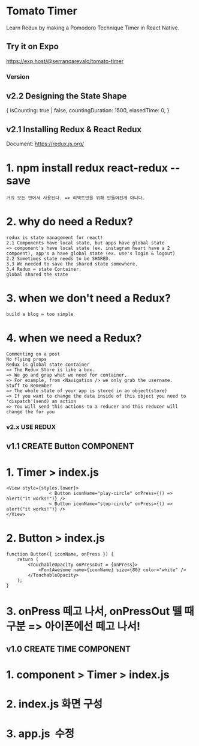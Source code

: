 # Tomato Timer
Learn Redux by making a Pomodoro Technique Timer in React Native.

## Try it on Expo

https://exp.host/@serranoarevalo/tomato-timer


### Version

## v2.2 Designing the State Shape

{
    isCounting: true | false,
    countingDuration: 1500,
    elasedTime: 0,
}

## v2.1 Installing Redux & React Redux

   Document: https://redux.js.org/

# 1. npm install redux react-redux --save
    거의 모든 언어서 사용된다. => 리액트만을 위해 만들어진게 아니다.
# 2. why do need a Redux? 
    redux is state management for react!
    2.1 Components have local state, but apps have global state
    => component's have local state (ex. instagram heart have a 2 compoent), app's a have global state (ex. use's login & logout)
    2.2 Sometimes state needs to be SHARED.
    3.3 We needed to save the shared state somewhere.
    3.4 Redux = state Container.
    global shared the state
# 3. when we don't need a Redux?
    build a blog = too simple
# 4. when we need a Redux?
    Commenting on a post
    No flying props
    Redux is global state container
    => The Redux Store is like a box.
    => We go and grap what we need for container.
    => For example, from <Navigation /> we only grab the username.
    Stuff to Remember
    => The whole state of your app is stored in an object(store)
    => If you want to change the data inside of this object you need to 'dispatch'(send) an action
    => You will send this actions to a reducer and this reducer will change the for you
    






### v2.x USE REDUX

## v1.1 CREATE Button COMPONENT
# 1. Timer > index.js
    <View style={styles.lower}>
                    < Button iconName="play-circle" onPress={() => alert("it works!")} />
                    < Button iconName="stop-circle" onPress={() => alert("it works!")} />
    </View>
# 2. Button > index.js
    function Button({ iconName, onPress }) {
        return (
            <TouchableOpacity onPressOut = {onPress}>
                <FontAwesome name={iconName} size={80} color="white" />
            </TouchableOpacity>
        );
    }
# 3. onPress 떼고 나서, onPressOut 뗄 때 구분 => 아이폰에선 떼고 나서!


## v1.0 CREATE TIME COMPONENT
# 1. component > Timer > index.js
# 2. index.js 화면 구성
# 3. app.js  수정
    